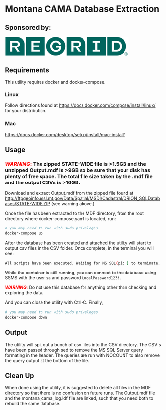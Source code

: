 # Montana CAMA Database Extraction

## Sponsored by:

<a href="https://regrid.com/"><img src="./public/regrid_RT_green.svg" width="400" alt="Regrid Logo"></a>

## Requirements

This utility requires docker and docker-compose.

### Linux

Follow directions found at https://docs.docker.com/compose/install/linux/ for your distribution.

### Mac

https://docs.docker.com/desktop/setup/install/mac-install/

## Usage

### <span style="color:red">**_WARNING_**: </span>The zipped STATE-WIDE file is >1.5GB and the unzipped Output.mdf is >9GB so be sure that your disk has plenty of free space. The total file size taken by the .mdf file and the output CSVs is >16GB.

Download and extract Output.mdf from the zipped file found at http://ftpgeoinfo.msl.mt.gov/Data/Spatial/MSDI/Cadastral/ORION_SQLDatabases/STATE-WIDE.ZIP (see warning above.)

Once the file has been extracted to the MDF directory, from the root directory where docker-compose.yaml is located, run:

```bash
# you may need to run with sudo priveleges
docker-compose up

```

After the database has been created and attached the utility will start to output csv files in the CSV folder. Once complete, in the terminal you will see:

```bash
All scripts have been executed. Waiting for MS SQL(pid ) to terminate.

```

While the container is still running, you can connect to the database using SSMS with the user `sa` and password `LocalPassword123!`.

<span style="color:red">**_WARNING_**: </span> Do not use this database for anything other than checking and exploring the data.

And you can close the utility with Ctrl-C. Finally,

```bash
# you may need to run with sudo priveleges
docker-compose down
```

## Output

The utility will spit out a bunch of csv files into the CSV directory. The CSV's have been passed through sed to remove the MS SQL Server query formating in the header. The queries are run with NOCOUNT to also remove the query output at the bottom of the file.

## Clean Up

When done using the utility, it is suggested to delete all files in the MDF directory so that there is no confusion on future runs. The Output.mdf file and the montana_cama_log.ldf file are linked, such that you need both to rebuild the same database.
